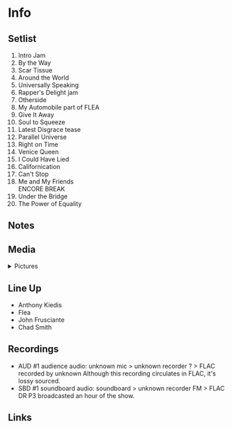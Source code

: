 # Info

## Setlist

1. Intro Jam
2. By the Way
3. Scar Tissue
4. Around the World
5. Universally Speaking
6. Rapper's Delight jam
7. Otherside
8. My Automobile part of FLEA
9. Give It Away
10. Soul to Squeeze
11. Latest Disgrace tease
12. Parallel Universe
13. Right on Time
14. Venice Queen
15. I Could Have Lied
16. Californication
17. Can't Stop
18. Me and My Friends
<br> ENCORE BREAK
19. Under the Bridge
20. The Power of Equality

## Notes

## Media 

<details>
  <summary>Pictures</summary>
  <!--<img alt="Setlist" title="Setlist" src="_.jpg" height="200" />-->
</details>

## Line Up

* Anthony Kiedis
* Flea
* John Frusciante
* Chad Smith

## Recordings

* AUD #1 audience audio: unknown mic > unknown recorder ? > FLAC recorded by unknown Although this recording circulates in FLAC, it's lossy sourced.  
* SBD #1 soundboard audio: soundboard > unknown recorder FM > FLAC DR P3 broadcasted an hour of the show.

## Links
